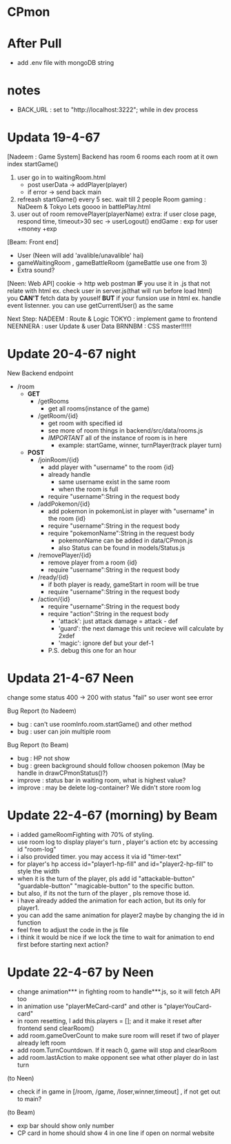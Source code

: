 # CPmon

# After Pull
- add .env file with mongoDB string 

# notes
- BACK_URL : set to "http://localhost:3222"; while in dev process



# Updata 19-4-67
[Nadeem : Game System]
Backend has room 6 rooms each room at it own index
startGame()
1. user go in to waitingRoom.html
    - post userData -> addPlayer(player)
    - if error -> send back main
2. refreash startGame() every 5 sec. wait till 2 people
Room gaming : NaDeem & Tokyo Lets goooo in battlePlay.html
3. user out of room removePlayer(playerName)
extra: if user close page, respond time, timeout>30 sec -> userLogout()
endGame : exp for user +money +exp

[Beam: Front end]
- User (Neen will add 'avalible/unavalible' hai)
- gameWaitingRoom , gameBattleRoom (gameBattle use one from 3)
- Extra sound?

[Neen: Web API]
cookie -> http web postman
**IF** you use it in .js that not relate with html ex. check user in server.js(that will run before load html)
you **CAN'T** fetch data by youself
**BUT** if your funsion use in html ex. handle event listenner. you can use getCurrentUser() as the same

Next Step:
NADEEM : Route & Logic
TOKYO : implement game to frontend 
NEENNERA : user Update & user Data
BRNNBM : CSS master!!!!!!

# Update 20-4-67 night
New Backend endpoint

- /room
    - **GET**
        - /getRooms
            - get all rooms(instance of the game)
        - /getRoom/{id}
            - get room with specified id
            - see more of room things in backend/src/data/rooms.js
            - *IMPORTANT* all of the instance of room is in here
                - example: startGame, winner, turnPlayer(track player turn)
    - **POST**
        - /joinRoom/{id}
            - add player with "username" to the room {id}
            - already handle
                - same username exist in the same room
                - when the room is full
            - require "username":String in the request body
        - /addPokemon/{id} 
            - add pokemon in pokemonList in player with "username" in the room {id}
            - require "username":String in the request body
            - require "pokemonName":String in the request body
                - pokemonName can be added in data/CPmon.js
                - also Status can be found in models/Status.js
        - /removePlayer/{id}
            - remove player from a room {id}
            - require "username":String in the request body
        - /ready/{id}
            - if both player is ready, gameStart in room will be true
            - require "username":String in the request body
        - /action/{id}
            - require "username":String in the request body
            - require "action":String in the request body
                - 'attack': just attack damage = attack - def
                - 'guard': the next damage this unit recieve will calculate by 2xdef
                - 'magic': ignore def but your def-1
            - P.S. debug this one for an hour



# Updata 21-4-67 Neen
change some status 400 -> 200 with status "fail" so user wont see error

Bug Report (to Nadeem)
- bug : can't use roomInfo.room.startGame() and other method
- bug : user can join multiple room 

Bug Report (to Beam)
- bug : HP not show 
- bug : green background should follow choosen pokemon (May be handle in drawCPmonStatus()?)
- improve : status bar in waiting room, what is highest value?
- improve : may be delete log-container? We didn't store room log

# Update 22-4-67 (morning) by Beam
- i added gameRoomFighting with 70% of styling.
- use room log to display player's turn , player's action etc by accessing id "room-log"
- i also provided timer. you may access it via id "timer-text"
- for player's hp access id="player1-hp-fill" and id="player2-hp-fill" to style the width
- when it is the turn of the player, pls add id "attackable-button" "guardable-button" "magicable-button" to the specific button.
- but also, if its not the turn of the player , pls remove those id.
- i have already added the animation for each action, but its only for player1.
- you can add the same animation for player2 maybe by changing the id in function
- feel free to adjust the code in the js file
- i think it would be nice if we lock the time to wait for animation to end first before starting next action?


# Update 22-4-67 by Neen
- change animation*** in fighting room to handle***.js, so it will fetch API too
- in animation use "playerMeCard-card" and other is "playerYouCard-card"
- in room resetting, I add this.players = []; and it make it reset after frontend send clearRoom()
- add room.gameOverCount to make sure room will reset if two of player already left room
- add room.TurnCountdown. If it reach 0, game will stop and clearRoom
- add room.lastAction to make opponent see what other player do in last turn

(to Neen)
- check if in game in [/room, /game, /loser,winner,timeout] , if not get out to main?

(to Beam)
- exp bar should show only number
- CP card in home should show 4 in one line if open on normal website